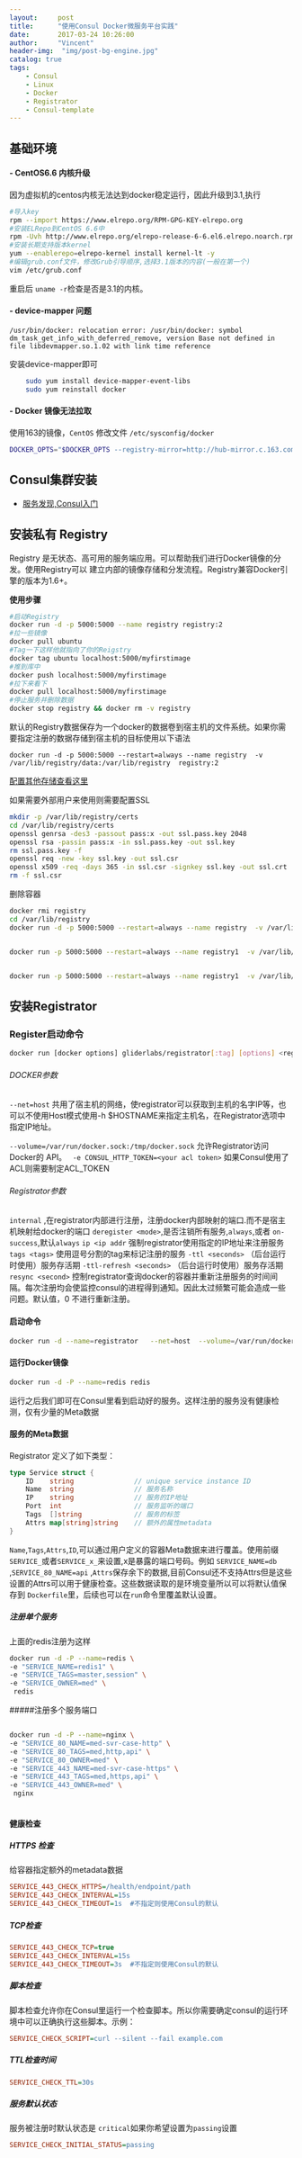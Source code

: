 ```yaml
---
layout:     post
title:      "使用Consul Docker微服务平台实践"
date:       2017-03-24 10:26:00
author:     "Vincent"
header-img:  "img/post-bg-engine.jpg"
catalog: true
tags:
    - Consul
    - Linux
    - Docker
    - Registrator
    - Consul-template
---
```



## 基础环境

#### - CentOS6.6 内核升级
因为虚拟机的centos内核无法达到docker稳定运行，因此升级到3.1,执行

```sh
#导入key
rpm --import https://www.elrepo.org/RPM-GPG-KEY-elrepo.org
#安装ELRepo到CentOS 6.6中
rpm -Uvh http://www.elrepo.org/elrepo-release-6-6.el6.elrepo.noarch.rpm
#安装长期支持版本kernel
yum --enablerepo=elrepo-kernel install kernel-lt -y
#编辑grub.conf文件，修改Grub引导顺序,选择3.1版本的内容(一般在第一个)
vim /etc/grub.conf

```
重启后 ```uname -r```检查是否是3.1的内核。

#### - device-mapper 问题

```
/usr/bin/docker: relocation error: /usr/bin/docker: symbol dm_task_get_info_with_deferred_remove, version Base not defined in file libdevmapper.so.1.02 with link time reference
```

安装device-mapper即可

```sh
    sudo yum install device-mapper-event-libs
    sudo yum reinstall docker
```


#### - Docker 镜像无法拉取
使用163的镜像，```CentOS``` 修改文件 ```/etc/sysconfig/docker```

```sh
DOCKER_OPTS="$DOCKER_OPTS --registry-mirror=http://hub-mirror.c.163.com"
```

## Consul集群安装 

- [服务发现,Consul入门](http://vnzmi.com/2016/08/16/consul-quick-guide/)

## 安装私有 Registry

Registry 是无状态、高可用的服务端应用。可以帮助我们进行Docker镜像的分发。使用Registry可以
建立内部的镜像存储和分发流程。Registry兼容Docker引擎的版本为1.6+。


**使用步骤**

```sh
#启动Registry
docker run -d -p 5000:5000 --name registry registry:2
#拉一些镜像
docker pull ubuntu
#Tag一下这样他就指向了你的Reigstry
docker tag ubuntu localhost:5000/myfirstimage
#推到库中
docker push localhost:5000/myfirstimage
#拉下来看下
docker pull localhost:5000/myfirstimage
#停止服务并删除数据
docker stop registry && docker rm -v registry

```

默认的Registry数据保存为一个docker的数据卷到宿主机的文件系统。如果你需要指定注册的数据存储到宿主机的目标使用以下语法

```
docker run -d -p 5000:5000 --restart=always --name registry  -v /var/lib/registry/data:/var/lib/registry  registry:2
```

[配置其他存储查看这里](https://docs.docker.com/registry/configuration/#storage)

如果需要外部用户来使用则需要配置SSL

```sh
mkdir -p /var/lib/registry/certs
cd /var/lib/registry/certs
openssl genrsa -des3 -passout pass:x -out ssl.pass.key 2048
openssl rsa -passin pass:x -in ssl.pass.key -out ssl.key
rm ssl.pass.key -f
openssl req -new -key ssl.key -out ssl.csr
openssl x509 -req -days 365 -in ssl.csr -signkey ssl.key -out ssl.crt
rm -f ssl.csr
```

删除容器

```sh
docker rmi registry
cd /var/lib/registry
docker run -d -p 5000:5000 --restart=always --name registry  -v /var/lib/registry/data:/var/lib/registry  -v /var/lib/registry/certs:/certs -e REGISTRY_HTTP_TLS_CERTIFICATE=/certs/ssl.crt  -e REGISTRY_HTTP_TLS_KEY=/certs/ssl.key registry:2


docker run -p 5000:5000 --restart=always --name registry1  -v /var/lib/registry/data:/var/lib/registry  -v /var/lib/registry/certs:/certs -e REGISTRY_HTTP_TLS_CERTIFICATE=/certs/ssl.crt  -e REGISTRY_HTTP_TLS_KEY=/certs/ssl.key registry:2


docker run -p 5000:5000 --restart=always --name registry1  -v /var/lib/registry/data:/var/lib/registry registry:2

```

## 安装Registrator


### Register启动命令

```sh
docker run [docker options] gliderlabs/registrator[:tag] [options] <registry uri>
```

###### DOCKER参数
```--net=host``` 共用了宿主机的网络，使registrator可以获取到主机的名字IP等，也可以不使用Host模式使用-h $HOSTNAME来指定主机名，在Registrator选项中指定IP地址。

```--volume=/var/run/docker.sock:/tmp/docker.sock```  允许Registrator访问Docker的 API。
``` -e CONSUL_HTTP_TOKEN=<your acl token>``` 如果Consul使用了ACL则需要制定ACL_TOKEN

###### Registrator参数
```internal``` ,在registrator内部进行注册，注册docker内部映射的端口.而不是宿主机映射给docker的端口
```deregister <mode>```,是否注销所有服务,```always```,或者 ```on-success```,默认```always```
```ip <ip addr``` 强制registrator使用指定的IP地址来注册服务
```tags <tags>``` 使用逗号分割的tag来标记注册的服务
```-ttl <seconds>``` （后台运行时使用）服务存活期
```-ttl-refresh <seconds>``` （后台运行时使用）服务存活期
```resync <second>``` 控制registrator查询docker的容器并重新注册服务的时间间隔。每次注册均会使监控consul的进程得到通知。因此太过频繁可能会造成一些问题。默认值，0 不进行重新注册。

#### 启动命令

```sh
docker run -d --name=registrator   --net=host  --volume=/var/run/docker.sock:/tmp/docker.sock  gliderlabs/registrator:latest -tags=" `hostname`,`head /etc/issue -n 1`" --deregister=always consul://127.0.0.1:8500 
```

#### 运行Docker镜像

```sh
docker run -d -P --name=redis redis
```

运行之后我们即可在Consul里看到启动好的服务。这样注册的服务没有健康检测，仅有少量的Meta数据

#### 服务的Meta数据

Registrator 定义了如下类型：

```go
type Service struct {
    ID    string               // unique service instance ID
    Name  string               // 服务名称
    IP    string               // 服务的IP地址
    Port  int                  // 服务监听的端口
    Tags  []string             // 服务的标签
    Attrs map[string]string    // 额外的属性metadata
}
```

```Name```,```Tags```,```Attrs```,```ID```,可以通过用户定义的容器Meta数据来进行覆盖。使用前缀```SERVICE_```或者```SERVICE_x_```来设置,x是暴露的端口号码。例如 ```SERVICE_NAME=db``` ,```SERVICE_80_NAME=api``` ,```Attrs```保存余下的数据,目前Consul还不支持Attrs但是这些设置的Attrs可以用于健康检查。这些数据读取的是环境变量所以可以将默认值保存到 ```Dockerfile```里，后续也可以在```run```命令里覆盖默认设置。 

##### 注册单个服务

上面的redis注册为这样

```sh 
docker run -d -P --name=redis \
-e "SERVICE_NAME=redis1" \
-e "SERVICE_TAGS=master,session" \
-e "SERVICE_OWNER=med" \
 redis
```

#####注册多个服务端口

```sh 

docker run -d -P --name=nginx \
-e "SERVICE_80_NAME=med-svr-case-http" \
-e "SERVICE_80_TAGS=med,http,api" \
-e "SERVICE_80_OWNER=med" \
-e "SERVICE_443_NAME=med-svr-case-https" \
-e "SERVICE_443_TAGS=med,https,api" \
-e "SERVICE_443_OWNER=med" \
 nginx
 
```

#### 健康检查

##### HTTPS 检查

给容器指定额外的metadata数据

```ini
SERVICE_443_CHECK_HTTPS=/health/endpoint/path
SERVICE_443_CHECK_INTERVAL=15s
SERVICE_443_CHECK_TIMEOUT=1s  #不指定则使用Consul的默认
```

##### TCP检查

```ini
SERVICE_443_CHECK_TCP=true
SERVICE_443_CHECK_INTERVAL=15s
SERVICE_443_CHECK_TIMEOUT=3s  #不指定则使用Consul的默认
```

##### 脚本检查

脚本检查允许你在Consul里运行一个检查脚本。所以你需要确定consul的运行环境中可以正确执行这些脚本。示例：

```ini
SERVICE_CHECK_SCRIPT=curl --silent --fail example.com
```

##### TTL检查时间

```ini
SERVICE_CHECK_TTL=30s
```

##### 服务默认状态

服务被注册时默认状态是 ```critical```如果你希望设置为```passing```设置

```ini
SERVICE_CHECK_INITIAL_STATUS=passing
```















































